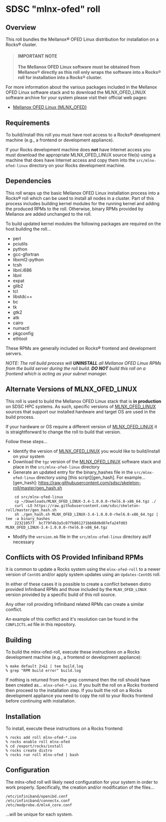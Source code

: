 # SDSC "mlnx-ofed" roll

## Overview

This roll bundles the Mellanox&reg; OFED Linux distribution for installation on a
Rocks&reg; cluster.

> #### IMPORTANT NOTE
>
> **The Mellanox OFED Linux software must be obtained from Mellanox&reg;
> directly as this roll only wraps the software into a Rocks&reg; roll for
> installation into a Rocks&reg; cluster.**

For more information about the various packages included in the Mellanox OFED
Linux software stack and to download the MLNX_OFED_LINUX software archive
for your system please visit their official web pages:

- [Mellanox OFED Linux (MLNX_OFED)][mlnx_ofed_linux]

[mlnx_ofed_linux]: http://www.mellanox.com/page/products_dyn?product_family=26&mtag=linux_sw_drivers


## Requirements

To build/install this roll you must have root access to a Rocks&reg; development
machine (e.g., a frontend or development appliance).

If your Rocks development machine does **not** have Internet access you must
download the appropriate MLNX_OFED_LINUX source file(s) using a machine that does
have Internet access and copy them into the `src/mlnx-ofed-linux` directory on your
Rocks development machine.


## Dependencies

This roll wraps up the basic Mellanox OFED Linux installation process into a
Rocks&reg; roll which can be used to install all nodes in a cluster. Part of this
process includes building kernel modules for the running kernel and adding the
produced RPMs to the roll. Otherwise, binary RPMs provided by Mellanox are
added unchanged to the roll.

To build updated kernel modules the following packages are required on the
host building the roll...

- perl
- pciutils
- python
- gcc-gfortran
- libxml2-python
- tcsh
- libnl.i686
- libnl
- expat
- glib2
- tcl
- libstdc++
- bc
- tk
- gtk2
- atk
- cairo
- numactl
- pkgconfig
- ethtool

These RPMs are generally included on Rocks&reg; frontend and development servers.

*NOTE: The roll build process will **UNINSTALL** all Mellanox OFED Linux RPMs
from the build server during the roll build. **DO NOT** build this roll on a
frontend which is acting as your subnet manager.*


## Alternate Versions of MLNX_OFED_LINUX

This roll is used to build the Mellanox OFED Linux stack that is **in production**
on SDSC HPC systems. As such, specific versions of [MLNX_OFED_LINUX][mlnx_ofed_linux]
sources that support our installed hardware and target OS are used in the build
process.

If your hardware or OS require a different version of [MLNX_OFED_LINUX][mlnx_ofed_linux]
it is straightforward to change the roll to build that version.

Follow these steps...

- Identify the version of [MLNX_OFED_LINUX][mlnx_ofed_linux] you would like to
build/install on your system
- Download the `tgz` version of the [MLNX_OFED_LINUX][mlnx_ofed_linux] software
stack and place in the `src/mlnx-ofed-linux` directory
- Generate an updated entry for the binary_hashes file in the `src/mlnx-ofed-linux`
directory using [this script][gen_hash]. For example...
[gen_hash]: https://raw.githubusercontent.com/sdsc/skeleton-roll/master/gen_hash.sh

```shell
    cd src/mlnx-ofed-linux
    cp ~/Downloads/MLNX_OFED_LINUX-3.4-1.0.0.0-rhel6.8-x86_64.tgz ./
    curl -LO https://raw.githubusercontent.com/sdsc/skeleton-roll/master/gen_hash.sh
    sh ./gen_hash.sh MLNX_OFED_LINUX-3.4-1.0.0.0-rhel6.8-x86_64.tgz | tee -a binary_hashes
    223210577  bc779f4b3a5c07fb801271bb68d6d07efa24fd03  MLNX_OFED_LINUX-3.4-1.0.0.0-rhel6.8-x86_64.tgz
```

- Modify the `version.mk` file in the `src/mlnx-ofed-linux` directory as/if
necessary

## Conflicts with OS Provided Infiniband RPMs

It is common to update a Rocks system using the `mlnx-ofed-roll` to a newer
version of `CentOS` and/or apply system updates using an `Updates-CentOS` roll.

In either of these cases it is possible to create a conflict between distro
provided Infiniband RPMs and those included by the `MLNX_OFED_LINUX` version
provided by a specific build of this roll source.

Any other roll providing Infiniband related RPMs can create a similar conflict.

An example of this conflict and it's resolution can be found in the `CONFLICTS.md`
file in this repository.


## Building

To build the mlnx-ofed-roll, execute these instructions on a Rocks development
machine (e.g., a frontend or development appliance):

```shell
% make default 2>&1 | tee build.log
% grep "RPM build error" build.log
```

If nothing is returned from the grep command then the roll should have been
created as... `mlnx-ofed-*.iso`. If you built the roll on a Rocks frontend then
proceed to the installation step. If you built the roll on a Rocks development
appliance you need to copy the roll to your Rocks frontend before continuing
with installation.


## Installation

To install, execute these instructions on a Rocks frontend:

```shell
% rocks add roll mlnx-ofed-*.iso
% rocks enable roll mlnx-ofed
% cd /export/rocks/install
% rocks create distro
% rocks run roll mlnx-ofed | bash
```


## Configuration

The mlnx-ofed roll will likely need configuration for your system in order
to work properly. Specifically, the creation and/or modification of the files...

    /etc/infiniband/openibd.conf
    /etc/infiniband/connectx.conf
    /etc/modprobe.d/mlx4_core.conf

...will be unique for each system.
